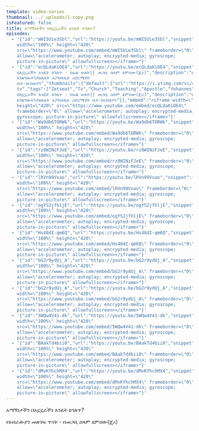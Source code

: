 ```yaml
---
template: video-series
thumbnail: ../_uploads/1-copy.png
isFeatured: false
title: አማኝነታችን በአኗኗራችን እንዴት ይገለጥ?
episodes:
  - '{"id":"mWI5Uie3Sbl","url":"https://youtu.be/mWI5Uie3Sbl","snippet":{},"embed":"<iframe
    width=\"100%\" height=\"420\"
    src=\"https://www.youtube.com/embed/mWI5Uie3Sbl\" frameborder=\"0\"
    allow=\"accelerometer; autoplay; encrypted-media; gyroscope;
    picture-in-picture\" allowfullscreen></iframe>"}'
  - '{"id":"ecQLdaKiOE4","url":"https://youtu.be/ecQLdaKiOE4","snippet":{"publishedAt":"2019-02-11T12:52:56Z","channelId":"UCMo33JDmBy8iYtFYJ26rlCQ","title":"አማኝነታችን
    በአኗኗራችን እንዴት ይገለጥ - ክፍል ሁለት|| መጋቢ ሰላም ደምሰው(ጄሪ)","description":"የእሮብ
    አገልግሎት\nዘጸአት አፖስቶሊክ ሪፎርሜሽን
    ቤተ-ክርስቲያን","thumbnails":{"default":{"url":"https://i.ytimg.com/vi/ecQLdaKiOE4/default.jpg","width":120,"height":90},"medium":{"url":"https://i.ytimg.com/vi/ecQLdaKiOE4/mqdefault.jpg","width":320,"height":180},"high":{"url":"https://i.ytimg.com/vi/ecQLdaKiOE4/hqdefault.jpg","width":480,"height":360},"standard":{"url":"https://i.ytimg.com/vi/ecQLdaKiOE4/sddefault.jpg","width":640,"height":480},"maxres":{"url":"https://i.ytimg.com/vi/ecQLdaKiOE4/maxresdefault.jpg","width":1280,"height":720}},"channelTitle":"Zetseat
    tv","tags":["Zetseat","Tv","Church","Teaching","Apostle","Yohannes","Girma","Joye","Johnny","Prophet","Man","of","God"],"categoryId":"10","liveBroadcastContent":"none","defaultLanguage":"am","localized":{"title":"አማኝነታችን
    በአኗኗራችን እንዴት ይገለጥ - ክፍል ሁለት|| መጋቢ ሰላም ደምሰው(ጄሪ)","description":"የእሮብ
    አገልግሎት\nዘጸአት አፖስቶሊክ ሪፎርሜሽን ቤተ-ክርስቲያን"}},"embed":"<iframe width=\"100%\"
    height=\"420\" src=\"https://www.youtube.com/embed/ecQLdaKiOE4\"
    frameborder=\"0\" allow=\"accelerometer; autoplay; encrypted-media;
    gyroscope; picture-in-picture\" allowfullscreen></iframe>"}'
  - '{"id":"Wa9db6TORWk","url":"https://youtu.be/Wa9db6TORWk","snippet":{},"embed":"<iframe
    width=\"100%\" height=\"420\"
    src=\"https://www.youtube.com/embed/Wa9db6TORWk\" frameborder=\"0\"
    allow=\"accelerometer; autoplay; encrypted-media; gyroscope;
    picture-in-picture\" allowfullscreen></iframe>"}'
  - '{"id":"rz8WINzFJeE","url":"https://youtu.be/rz8WINzFJeE","snippet":{},"embed":"<iframe
    width=\"100%\" height=\"420\"
    src=\"https://www.youtube.com/embed/rz8WINzFJeE\" frameborder=\"0\"
    allow=\"accelerometer; autoplay; encrypted-media; gyroscope;
    picture-in-picture\" allowfullscreen></iframe>"}'
  - '{"id":"lRVn99Vxao","url":"https://youtu.be/lRVn99Vxao","snippet":{},"embed":"<iframe
    width=\"100%\" height=\"420\"
    src=\"https://www.youtube.com/embed/lRVn99Vxao\" frameborder=\"0\"
    allow=\"accelerometer; autoplay; encrypted-media; gyroscope;
    picture-in-picture\" allowfullscreen></iframe>"}'
  - '{"id":"ogYS2jfhljE","url":"https://youtu.be/ogYS2jfhljE","snippet":{},"embed":"<iframe
    width=\"100%\" height=\"420\"
    src=\"https://www.youtube.com/embed/ogYS2jfhljE\" frameborder=\"0\"
    allow=\"accelerometer; autoplay; encrypted-media; gyroscope;
    picture-in-picture\" allowfullscreen></iframe>"}'
  - '{"id":"Hs48dI-qm6Q","url":"https://youtu.be/Hs48dI-qm6Q","snippet":{},"embed":"<iframe
    width=\"100%\" height=\"420\"
    src=\"https://www.youtube.com/embed/Hs48dI-qm6Q\" frameborder=\"0\"
    allow=\"accelerometer; autoplay; encrypted-media; gyroscope;
    picture-in-picture\" allowfullscreen></iframe>"}'
  - '{"id":"bG2r9ydUj_A","url":"https://youtu.be/bG2r9ydUj_A","snippet":{},"embed":"<iframe
    width=\"100%\" height=\"420\"
    src=\"https://www.youtube.com/embed/bG2r9ydUj_A\" frameborder=\"0\"
    allow=\"accelerometer; autoplay; encrypted-media; gyroscope;
    picture-in-picture\" allowfullscreen></iframe>"}'
  - '{"id":"bG2r9ydUj_A","url":"https://youtu.be/bG2r9ydUj_A","snippet":{},"embed":"<iframe
    width=\"100%\" height=\"420\"
    src=\"https://www.youtube.com/embed/bG2r9ydUj_A\" frameborder=\"0\"
    allow=\"accelerometer; autoplay; encrypted-media; gyroscope;
    picture-in-picture\" allowfullscreen></iframe>"}'
  - '{"id":"5WQw4V41-dk","url":"https://youtu.be/5WQw4V41-dk","snippet":{},"embed":"<iframe
    width=\"100%\" height=\"420\"
    src=\"https://www.youtube.com/embed/5WQw4V41-dk\" frameborder=\"0\"
    allow=\"accelerometer; autoplay; encrypted-media; gyroscope;
    picture-in-picture\" allowfullscreen></iframe>"}'
  - '{"id":"BAakTd4bii0","url":"https://youtu.be/BAakTd4bii0","snippet":{},"embed":"<iframe
    width=\"100%\" height=\"420\"
    src=\"https://www.youtube.com/embed/BAakTd4bii0\" frameborder=\"0\"
    allow=\"accelerometer; autoplay; encrypted-media; gyroscope;
    picture-in-picture\" allowfullscreen></iframe>"}'
  - '{"id":"dMvKYhchMX4","url":"https://youtu.be/dMvKYhchMX4","snippet":{},"embed":"<iframe
    width=\"100%\" height=\"420\"
    src=\"https://www.youtube.com/embed/dMvKYhchMX4\" frameborder=\"0\"
    allow=\"accelerometer; autoplay; encrypted-media; gyroscope;
    picture-in-picture\" allowfullscreen></iframe>"}'
---
```

<!--StartFragment-->

አማኝነታችን በአኗኗራችን እንዴት ይገለጥ? 

የዕብራውያን መጽሃፍ ጥናት - በመጋቢ ሰላም ደምሰው(ጄሪ)

<!--EndFragment-->